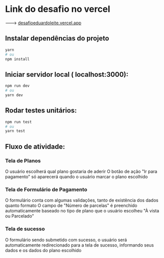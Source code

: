 # Link do desafio no vercel
---> [desafioeduardoleite.vercel.app](https://desafioeduardoleite.vercel.app/)

## Instalar dependências do projeto
```bash
yarn
# ou 
npm install
```
## Iniciar servidor local ( localhost:3000):

```bash
npm run dev
# ou
yarn dev
```

## Rodar testes unitários:

```bash
npm run test
# ou
yarn test
```

## Fluxo de atividade:
### Tela de Planos
O usuário escolherá qual plano gostaria de aderir
O botão de ação "Ir para pagamento" só aparecerá quando o usuário marcar o plano escolhido

### Tela de Formulário de Pagamento
O formulário conta com algumas validações, tanto de existência dos dados quanto formato
O campo de "Número de parcelas" é preenchido automaticamente baseado no tipo de plano que o usuário escolheu "À vista ou Parcelado"

### Tela de sucesso
O formulário sendo submetido com sucesso, o usuário será automaticamente redirecionado para a tela de sucesso, informando seus dados e os dados do plano escolhido
